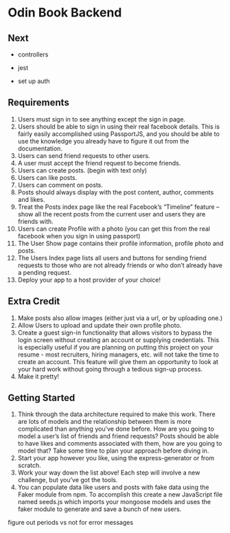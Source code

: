 # Odin Book Backend

## Next
  
- controllers
- jest

- set up auth

## Requirements

1. Users must sign in to see anything except the sign in page.
2. Users should be able to sign in using their real facebook details. This is fairly easily accomplished using PassportJS, and you should be able to use the knowledge you already have to figure it out from the documentation.
3. Users can send friend requests to other users.
4. A user must accept the friend request to become friends.
5. Users can create posts. (begin with text only)
6. Users can like posts.
7. Users can comment on posts.
8. Posts should always display with the post content, author, comments and likes.
9. Treat the Posts index page like the real Facebook’s “Timeline” feature – show all the recent posts from the current user and users they are friends with.
10. Users can create Profile with a photo (you can get this from the real facebook when you sign in using passport)
11. The User Show page contains their profile information, profile photo and posts.
12. The Users Index page lists all users and buttons for sending friend requests to those who are not already friends or who don’t already have a pending request.
13. Deploy your app to a host provider of your choice!

## Extra Credit

1. Make posts also allow images (either just via a url, or by uploading one.)
2. Allow Users to upload and update their own profile photo.
3. Create a guest sign-in functionality that allows visitors to bypass the login screen without creating an account or supplying credentials. This is especially useful if you are planning on putting this project on your resume - most recruiters, hiring managers, etc. will not take the time to create an account. This feature will give them an opportunity to look at your hard work without going through a tedious sign-up process.
4. Make it pretty!

## Getting Started

1. Think through the data architecture required to make this work. There are lots of models and the relationship between them is more complicated than anything you’ve done before. How are you going to model a user’s list of friends and friend requests? Posts should be able to have likes and comments associated with them, how are you going to model that? Take some time to plan your approach before diving in.
2. Start your app however you like, using the express-generator or from scratch.
3. Work your way down the list above! Each step will involve a new challenge, but you’ve got the tools.
4. You can populate data like users and posts with fake data using the Faker module from npm. To accomplish this create a new JavaScript file named seeds.js which imports your mongoose models and uses the faker module to generate and save a bunch of new users.

<!-- Notes -->
figure out periods vs not for error messages
